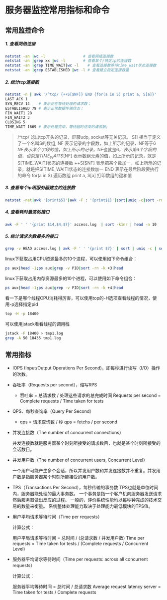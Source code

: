 # 服务器监控常用指标和命令

## 常用监控命令

##### 1. 查看网络连接
```sh
netstat -an |wc -l                 # 查看网络连接数
netstat -an |grep xx |wc -l        # 查看某个/特定ip的连接数
netstat -an |grep TIME_WAIT|wc -l    # 查看连接数等待time_wait状态连接数
netstat -an |grep ESTABLISHED |wc -l # 查看建立稳定连接数量
```
##### 2. 统计tcp连接数
```sh
netstat -n | awk '/^tcp/ {++S[$NF]} END {for(a in S) print a, S[a]}'
LAST_ACK 1
SYN_RECV 14    # 表示正在等待处理的请求数；
ESTABLISHED 79 # 表示正常数据传输状态；
FIN_WAIT1 28
FIN_WAIT2 3
CLOSING 5
TIME_WAIT 1669 # 表示处理完毕，等待超时结束的请求数;
```
> /^tcp/ 滤出tcp开头的记录，屏蔽udp, socket等无关记录。
> S[] 相当于定义了一个名叫S的数组, NF 表示记录的字段数，如上所示的记录，NF等于6
> $NF 表示某个字段的值，如上所示的记录，$NF也就是$6，表示第6个字段的值，也就是TIME_WAIT
> S[$NF] 表示数组元素的值，如上所示的记录，就是S[TIME_WAIT]状态的连接数
> ++S[$NF] 表示把某个数加一，如上所示的记录，就是把S[TIME_WAIT]状态的连接数加一
> END 表示在最后阶段要执行的命令
> for(a in S) 遍历数组
> print a, S[a] 打印数组的键和值

##### 3. 查看每个ip跟服务器建立的连接数
```sh
netstat -nat|awk '{print$5}'|awk -F : '{print$1}'|sort|uniq -c|sort -rn
```

##### 4. 查看耗时最高的接口
```sh
awk -F ' ' '{print $14,$4,$7}' access.log  | sort -k1nr | head -n 10
```

##### 5. 统计请求次数最多的接口

```sh
grep -v HEAD access.log | awk -F ' ' '{print $7}' | sort | uniq -c | sort -k1nr | head -10
```

linux下获取占用CPU资源最多的10个进程，可以使用如下命令组合：

```sh
ps aux|head -1;ps aux|grep -v PID|sort -rn -k +3|head
```
linux下获取占用内存资源最多的10个进程，可以使用如下命令组合：

```sh
ps aux|head -1;ps aux|grep -v PID|sort -rn -k +4|head
```
看一下是哪个线程CPU消耗得厉害，可以使用top的-H选项查看线程的情况，使用-p选择指定pid

```sh
top -H -p 18400
```
可以使用jstack看看线程的调用栈

```sh
jstack -F 18400 > tmp1.log
grep -A 50 18435 tmp1.log
```



## 常用指标

* IOPS (Input/Output Operations Per Second)，即每秒进行读写（I/O）操作的次数。

* 吞吐率（Requests per second），缩写RPS

  * 吞吐率 = 总请求数 / 处理这些请求的总完成时间
    Requests per second = Complete requests / Time taken for tests

* QPS、每秒查询率（Query Per Second）

  * qps = 请求查询数 / 秒
    qps = fetchs / per second

* 并发连接数（The number of concurrent connections）

  并发连接数就是服务器某个时刻所接受的请求数目，也就是某个时刻所接受的会话数目。

* 并发用户数（The number of concurrent users, Concurrent Level）

  一个用户可能产生多个会话，所以并发用户数和并发连接数并不重复。并发用户数是指服务器某个时刻所能接受的用户数。

* TPS（Transactions Per Second），每秒传输的事务数
  TPS也就是单位时间内，服务器能处理的最大事务数。
  一个事务是指一个客户机向服务器发送请求然后服务器做出反应的过程。
  一般的，评价系统性能均以每秒钟完成的技术交易的数量来衡量。
  系统整体处理能力取决于处理能力最低模块的TPS值。

* 用户平均请求等待时间（Time per requests）

  计算公式：

  用户平局请求等待时间 = 总时间 / (总请求数 / 并发用户数)
  Time per requests = Time taken for tests / (Complete requests / Concurrent Level)

* 服务器平均请求等待时间（Time per requests: across all concurrent requests）

  计算公式：

  服务器平均等待时间 = 总时间 / 总请求数
  Average request latency server = Time taken for tests / Complete requests
